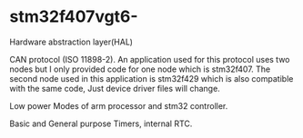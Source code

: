 # stm32f407vgt6-

Hardware abstraction layer(HAL)

CAN protocol (ISO 11898-2).
An application used for this protocol uses two nodes but I only provided code for one node which is stm32f407.
The second node used in this application is stm32f429 which is also compatible with the same code, Just device driver files will change.

Low power Modes of arm processor and stm32 controller.

Basic and General purpose Timers, internal RTC.
